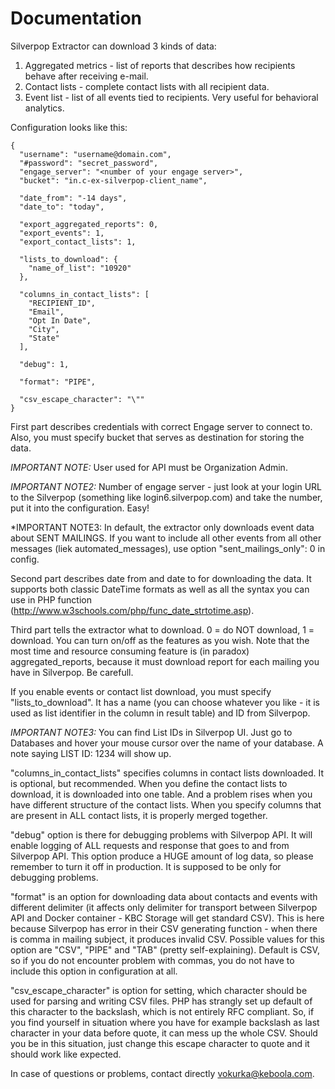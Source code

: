 # Documentation

Silverpop Extractor can download 3 kinds of data:

1. Aggregated metrics - list of reports that describes how recipients behave after receiving e-mail.
2. Contact lists - complete contact lists with all recipient data.
3. Event list - list of all events tied to recipients. Very useful for behavioral analytics.

Configuration looks like this:
```
{
  "username": "username@domain.com",
  "#password": "secret_password",
  "engage_server": "<number of your engage server>",
  "bucket": "in.c-ex-silverpop-client_name",

  "date_from": "-14 days",
  "date_to": "today",

  "export_aggregated_reports": 0,
  "export_events": 1,
  "export_contact_lists": 1,

  "lists_to_download": {
    "name_of_list": "10920"
  },

  "columns_in_contact_lists": [
    "RECIPIENT_ID",
    "Email",
    "Opt In Date",
    "City",
    "State"
  ],

  "debug": 1,

  "format": "PIPE",

  "csv_escape_character": "\""
}
```

First part describes credentials with correct Engage server to connect to. Also, you must specify bucket that serves as destination for storing the data.

*IMPORTANT NOTE:* User used for API must be Organization Admin.

*IMPORTANT NOTE2:* Number of engage server - just look at your login URL to the Silverpop (something like login6.silverpop.com) and take the number, put it into the configuration. Easy!

*IMPORTANT NOTE3: In default, the extractor only downloads event data about SENT MAILINGS. If you want to include all other events from all other messages (liek automated_messages), use option "sent_mailings_only": 0 in config.

Second part describes date from and date to for downloading the data. It supports both classic DateTime formats as well as all the syntax you can use in PHP function (http://www.w3schools.com/php/func_date_strtotime.asp).

Third part tells the extractor what to download. 0 = do NOT download, 1 = download. You can turn on/off as the features as you wish. Note that the most time and resource consuming feature is (in paradox) aggregated_reports, because it must download report for each mailing you have in Silverpop. Be carefull.

If you enable events or contact list download, you must specify "lists_to_download". It has a name (you can choose whatever you like - it is used as list identifier in the column in result table) and ID from Silverpop. 

*IMPORTANT NOTE3:* You can find List IDs in Silverpop UI. Just go to Databases and hover your mouse cursor over the name of your database. A note saying LIST ID: 1234 will show up.

"columns_in_contact_lists" specifies columns in contact lists downloaded. It is optional, but recommended. When you define the contact lists to download, it is downloaded into one table. And a problem rises when you have different structure of the contact lists. When you specify columns that are present in ALL contact lists, it is properly merged together.

"debug" option is there for debugging problems with Silverpop API. It will enable logging of ALL requests and response that goes to and from Silverpop API. This option produce a HUGE amount of log data, so please remember to turn it off in production. It is supposed to be only for debugging problems.

"format" is an option for downloading data about contacts and events with different delimiter (it affects only delimiter for transport between Silverpop API and Docker container - KBC Storage will get standard CSV). This is here because Silverpop has error in their CSV generating function - when there is comma in mailing subject, it produces invalid CSV. Possible values for this option are "CSV", "PIPE" and "TAB" (pretty self-explaining). Default is CSV, so if you do not encounter problem with commas, you do not have to include this option in configuration at all.

"csv_escape_character" is option for setting, which character should be used for parsing and writing CSV files. PHP has strangly set up default of this character to the backslash, which is not entirely RFC compliant. So, if you find yourself in situation where you have for example backslash as last character in your data before quote, it can mess up the whole CSV. Should you be in this situation, just change this escape character to quote and it should work like expected.

In case of questions or problems, contact directly vokurka@keboola.com.